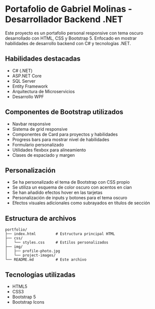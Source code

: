 # Portafolio de Gabriel Molinas - Desarrollador Backend .NET

Este proyecto es un portafolio personal responsive con tema oscuro desarrollado con HTML, CSS y Bootstrap 5. Enfocado en mostrar habilidades de desarrollo backend con C# y tecnologías .NET.

## Habilidades destacadas

- C# (.NET)
- ASP.NET Core
- SQL Server
- Entity Framework
- Arquitectura de Microservicios
- Desarrollo WPF

## Componentes de Bootstrap utilizados

- Navbar responsive
- Sistema de grid responsive
- Componentes de Card para proyectos y habilidades
- Progress bars para mostrar nivel de habilidades
- Formulario personalizado
- Utilidades flexbox para alineamiento
- Clases de espaciado y margen

## Personalización

- Se ha personalizado el tema de Bootstrap con CSS propio
- Se utiliza un esquema de color oscuro con acentos en cian
- Se han añadido efectos hover en las tarjetas
- Personalización de inputs y botones para el tema oscuro
- Efectos visuales adicionales como subrayados en títulos de sección

## Estructura de archivos

```
portfolio/
├── index.html         # Estructura principal HTML
├── css/
│   └── styles.css     # Estilos personalizados
├── img/
│   ├── profile-photo.jpg
│   └── project-images/
└── README.md          # Este archivo
```


## Tecnologías utilizadas

- HTML5
- CSS3
- Bootstrap 5
- Bootstrap Icons
